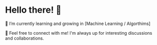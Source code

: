 # Hello there! 👋

🌱 I’m currently learning and growing in [Machine Learning / Algorthims]

🚀 Feel free to connect with me! I'm always up for interesting discussions and collaborations.

